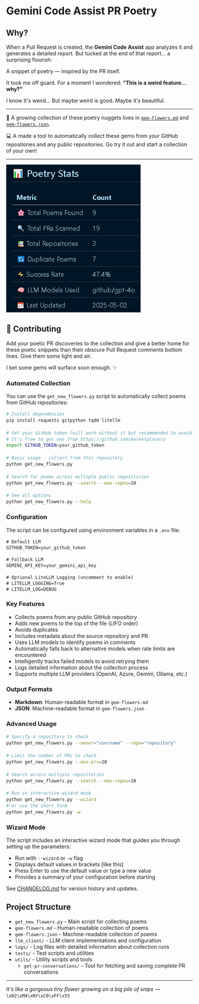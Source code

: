 # Gemini Code Assist PR Poetry

## Why?

When a Pull Request is created, the **Gemini Code Assist** app analyzes it and generates a detailed report.
But tucked at the end of that report… a surprising flourish:

A snippet of poetry — inspired by the PR itself.

It took me off guard. For a moment I wondered:
**"This is a weird feature… why?"**

I know it's weird...
But maybe weird is good.
Maybe it's beautiful.

---

📖 A growing collection of these poetry nuggets lives in [`gem-flowers.md`](./gem-flowers.md) and [`gem-flowers.json`](./gem-flowers.json).

💻 A made a tool to automatically collect these gems from your GitHub repositories and any public repositories. Go try it out and start a collection of your own!

---

![Collection Stats](/docs/stats.jpg)

## 🌱 Contributing

Add your poetic PR discoveries to the collection and give a better home for these poetic snippets than their obscure Pull Request comments bottom lines. Give them some light and air.

I bet some gems will surface soon enough. ✨

### Automated Collection

You can use the `get_new_flowers.py` script to automatically collect poems from GitHub repositories:

```bash
# Install dependencies
pip install requests gitpython tqdm litellm

# Set your GitHub token (will work without it but recommended to avoid rate limits)
# It's free to get one from https://github.com/marketplace/a
export GITHUB_TOKEN=your_github_token

# Basic usage - collect from this repository
python get_new_flowers.py

# Search for poems across multiple public repositories
python get_new_flowers.py --search --max-repos=10

# See all options
python get_new_flowers.py --help
```

### Configuration

The script can be configured using environment variables in a `.env` file:

```env
# Default LLM
GITHUB_TOKEN=your_github_token

# Fallback LLM
GEMINI_API_KEY=your_gemini_api_key

# Optional LiteLLM Logging (uncomment to enable)
# LITELLM_LOGGING=True
# LITELLM_LOG=DEBUG
```

### Key Features

- Collects poems from any public GitHub repository
- Adds new poems to the top of the file (LIFO order)
- Avoids duplicates
- Includes metadata about the source repository and PR
- Uses LLM models to identify poems in comments
- Automatically falls back to alternative models when rate limits are encountered
- Intelligently tracks failed models to avoid retrying them
- Logs detailed information about the collection process
- Supports multiple LLM providers (OpenAI, Azure, Gemini, Ollama, etc.)

### Output Formats

- **Markdown**: Human-readable format in `gem-flowers.md`
- **JSON**: Machine-readable format in `gem-flowers.json`

### Advanced Usage

```bash
# Specify a repository to check
python get_new_flowers.py --owner="username" --repo="repository"

# Limit the number of PRs to check
python get_new_flowers.py --max-prs=20

# Search across multiple repositories
python get_new_flowers.py --search --max-repos=10

# Run in interactive wizard mode
python get_new_flowers.py --wizard
# or use the short form
python get_new_flowers.py -w
```

### Wizard Mode

The script includes an interactive wizard mode that guides you through setting up the parameters:

- Run with `--wizard` or `-w` flag
- Displays default values in brackets [like this]
- Press Enter to use the default value or type a new value
- Provides a summary of your configuration before starting

See [CHANGELOG.md](./CHANGELOG.md) for version history and updates.

## Project Structure

- `get_new_flowers.py` - Main script for collecting poems
- `gem-flowers.md` - Human-readable collection of poems
- `gem-flowers.json` - Machine-readable collection of poems
- `llm_client/` - LLM client implementations and configuration
- `logs/` - Log files with detailed information about collection runs
- `tests/` - Test scripts and utilities
- `utils/` - Utility scripts and tools
  - `get-pr-conversations/` - Tool for fetching and saving complete PR conversations

---

 *It's like a gorgeous tiny flower growing on a big pile of snips*
 — `\x02\xM4\xNY\xC0\xFF\x55`
